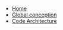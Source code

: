 * [Home](/)
* [Global conception](/conception/global-tech-conception.md)
* [Code Architecture](/conception/code-architecture.md)
